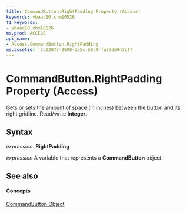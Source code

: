 ```yaml
---
title: CommandButton.RightPadding Property (Access)
keywords: vbaac10.chm10526
f1_keywords:
- vbaac10.chm10526
ms.prod: ACCESS
api_name:
- Access.CommandButton.RightPadding
ms.assetid: f5a02077-2598-3b5c-58c9-fa77d5947cff
---
```



# CommandButton.RightPadding Property (Access)

Gets or sets the amount of space (in inches) between the button and its right gridline. Read/write  **Integer**.


## Syntax

 _expression_. **RightPadding**

 _expression_ A variable that represents a **CommandButton** object.


## See also


#### Concepts


[CommandButton Object](commandbutton-object-access.md)

